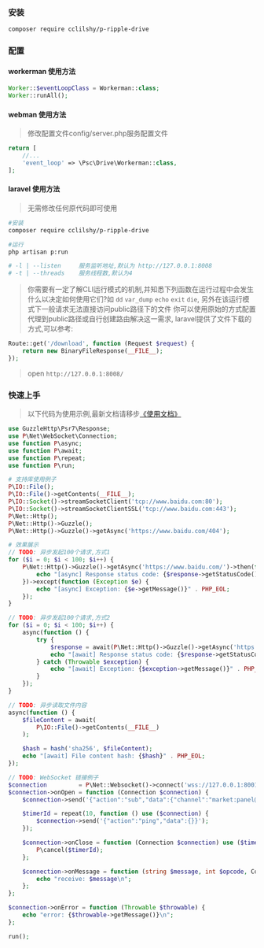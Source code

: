 ### 安装

```bash
composer require cclilshy/p-ripple-drive
```

### 配置

#### workerman 使用方法

```php
Worker::$eventLoopClass = Workerman::class;
Worker::runAll();
```

#### webman 使用方法

> 修改配置文件config/server.php服务配置文件

```php
return [
    //...
    'event_loop' => \Psc\Drive\Workerman::class,
];
```

#### laravel 使用方法

> 无需修改任何原代码即可使用

```bash
#安装
composer require cclilshy/p-ripple-drive

#运行
php artisan p:run

# -l | --listen     服务监听地址,默认为 http://127.0.0.1:8008
# -t | --threads    服务线程数,默认为4
```

> 你需要有一定了解CLI运行模式的机制,并知悉下列函数在运行过程中会发生什么以决定如何使用它们?如
> `dd` `var_dump` `echo` `exit` `die`, 另外在该运行模式下一般请求无法直接访问public路径下的文件
> 你可以使用原始的方式配置代理到public路径或自行创建路由解决这一需求, laravel提供了文件下载的方式,可以参考:
>

```php
Route::get('/download', function (Request $request) {
    return new BinaryFileResponse(__FILE__);
});
```

> open `http://127.0.0.1:8008/`

### 快速上手

> 以下代码为使用示例,最新文档请移步[《使用文档》](https://github.com/cloudtay/p-ripple-core.git)

```php
use GuzzleHttp\Psr7\Response;
use P\Net\WebSocket\Connection;
use function P\async;
use function P\await;
use function P\repeat;
use function P\run;

# 支持库使用例子
P\IO::File();
P\IO::File()->getContents(__FILE__);
P\IO::Socket()->streamSocketClient('tcp://www.baidu.com:80');
P\IO::Socket()->streamSocketClientSSL('tcp://www.baidu.com:443');
P\Net::Http();
P\Net::Http()->Guzzle();
P\Net::Http()->Guzzle()->getAsync('https://www.baidu.com/404');

# 效果展示
// TODO: 异步发起100个请求,方式1
for ($i = 0; $i < 100; $i++) {
    P\Net::Http()->Guzzle()->getAsync('https://www.baidu.com/')->then(function (Response $response) {
        echo "[async] Response status code: {$response->getStatusCode()}" . PHP_EOL;
    })->except(function (Exception $e) {
        echo "[async] Exception: {$e->getMessage()}" . PHP_EOL;
    });
}

// TODO: 异步发起100个请求,方式2
for ($i = 0; $i < 100; $i++) {
    async(function () {
        try {
            $response = await(P\Net::Http()->Guzzle()->getAsync('https://www.baidu.com/'));
            echo "[await] Response status code: {$response->getStatusCode()}" . PHP_EOL;
        } catch (Throwable $exception) {
            echo "[await] Exception: {$exception->getMessage()}" . PHP_EOL;
        }
    });
}

// TODO: 异步读取文件内容
async(function () {
    $fileContent = await(
        P\IO::File()->getContents(__FILE__)
    );

    $hash = hash('sha256', $fileContent);
    echo "[await] File content hash: {$hash}" . PHP_EOL;
});

// TODO: WebSocket 链接例子
$connection         = P\Net::Websocket()->connect('wss://127.0.0.1:8001/wss');
$connection->onOpen = function (Connection $connection) {
    $connection->send('{"action":"sub","data":{"channel":"market:panel@8"}}');

    $timerId = repeat(10, function () use ($connection) {
        $connection->send('{"action":"ping","data":{}}');
    });

    $connection->onClose = function (Connection $connection) use ($timerId) {
        P\cancel($timerId);
    };

    $connection->onMessage = function (string $message, int $opcode, Connection $connection) {
        echo "receive: $message\n";
    };
};

$connection->onError = function (Throwable $throwable) {
    echo "error: {$throwable->getMessage()}\n";
};

run();
```
